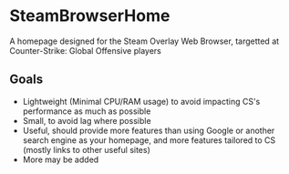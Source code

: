 # SteamBrowserHome
A homepage designed for the Steam Overlay Web Browser, targetted at Counter-Strike: Global Offensive players

## Goals
- Lightweight (Minimal CPU/RAM usage) to avoid impacting CS's performance as much as possible
- Small, to avoid lag where possible
- Useful, should provide more features than using Google or another search engine as your homepage, and more features tailored to CS (mostly links to other useful sites)
- More may be added
